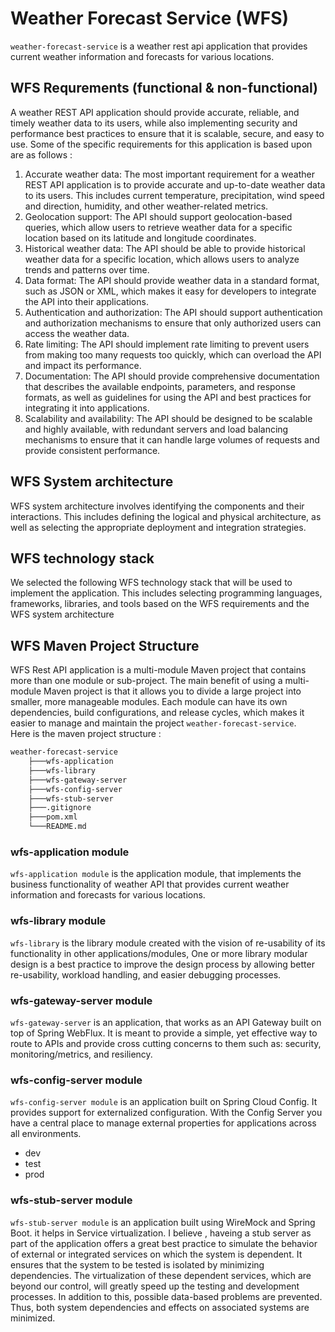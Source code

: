 # Weather Forecast Service (WFS)
`weather-forecast-service` is a weather rest api application that provides current weather information and forecasts for various locations.

## WFS Requrements (functional & non-functional)
A weather REST API application should provide accurate, reliable, and timely weather data to its users, while also implementing security and performance best practices to ensure that it is scalable, secure, and easy to use. Some of the specific requirements for this application is based upon are as follows : 

1. Accurate weather data: The most important requirement for a weather REST API application is to provide accurate and up-to-date weather data to its users. This includes current temperature, precipitation, wind speed and direction, humidity, and other weather-related metrics.
2. Geolocation support: The API should support geolocation-based queries, which allow users to retrieve weather data for a specific location based on its latitude and longitude coordinates.
3. Historical weather data: The API should be able to provide historical weather data for a specific location, which allows users to analyze trends and patterns over time.
4. Data format: The API should provide weather data in a standard format, such as JSON or XML, which makes it easy for developers to integrate the API into their applications.
5. Authentication and authorization: The API should support authentication and authorization mechanisms to ensure that only authorized users can access the weather data.
6. Rate limiting: The API should implement rate limiting to prevent users from making too many requests too quickly, which can overload the API and impact its performance.
7. Documentation: The API should provide comprehensive documentation that describes the available endpoints, parameters, and response formats, as well as guidelines for using the API and best practices for integrating it into applications.
8. Scalability and availability: The API should be designed to be scalable and highly available, with redundant servers and load balancing mechanisms to ensure that it can handle large volumes of requests and provide consistent performance.

## WFS System architecture
WFS system architecture involves identifying the components and their interactions. This includes defining the logical and physical architecture, as well as selecting the appropriate deployment and integration strategies.

## WFS technology stack
We selected the following WFS technology stack that will be used to implement the application. This includes selecting programming languages, frameworks, libraries, and tools based on the WFS requirements and the WFS system architecture

## WFS Maven Project Structure
WFS Rest API application is a multi-module Maven project that contains more than one module or sub-project. The main benefit of using a multi-module Maven project is that it allows you to divide a large project into smaller, more manageable modules. Each module can have its own dependencies, build configurations, and release cycles, which makes it easier to manage and maintain the project `weather-forecast-service`.  <br>Here is the maven project structure : 
```bash
weather-forecast-service
    ├───wfs-application
    ├───wfs-library
    ├───wfs-gateway-server
    ├───wfs-config-server
    ├───wfs-stub-server
    ├───.gitignore
    ├───pom.xml
    └───README.md
```
### wfs-application module
`wfs-application module` is the application module, that implements the business functionality of weather API that provides current weather information and forecasts for various locations.
### wfs-library module
`wfs-library` is the library module created with the vision of re-usability of its functionality in other applications/modules, One or more library modular design is a best practice to improve the design process by allowing better re-usability, workload handling, and easier debugging processes.
### wfs-gateway-server module
`wfs-gateway-server` is an application, that works as an API Gateway built on top of Spring WebFlux. It is meant to provide a simple, yet effective way to route to APIs and provide cross cutting concerns to them such as: security, monitoring/metrics, and resiliency.
### wfs-config-server module
`wfs-config-server module` is an application built on Spring Cloud Config. It provides support for externalized configuration. With the Config Server you have a central place to manage external properties for applications across all environments.
* dev
* test
* prod
### wfs-stub-server module
`wfs-stub-server module` is an application built using WireMock and Spring Boot. it helps in Service virtualization. I believe , haveing a stub server as part of the application offers a great best practice to simulate the behavior of external or integrated services on which the system is dependent. It ensures that the system to be tested is isolated by minimizing dependencies. The virtualization of these dependent services, which are beyond our control, will greatly speed up the testing and development processes. In addition to this, possible data-based problems are prevented. Thus, both system dependencies and effects on associated systems are minimized.
